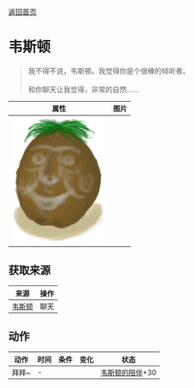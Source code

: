 [返回首页](index.md)  
# 韦斯顿  
> 我不得不说，韦斯顿。我觉得你是个很棒的倾听者。<br><br>和你聊天让我觉得，非常的自然……  
  
  属性  |   图片   
 ----  |  ----:   
   |  ![](Sprite/Weston.png)   
  
## 获取来源  
来源  |  操作  
----  |  ----  
[韦斯顿](Weston.md)  |  聊天  
## 动作  
动作  |  时间  |  条件  |  变化  |  状态  
----  |  ----  |  ----  |  ----  |  ----  
拜拜~  |  -  |    |    |  [韦斯顿的陪伴](WestonCompany.md)+30  

